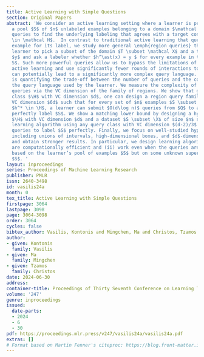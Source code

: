 ```yaml
---
title: Active Learning with Simple Questions
section: Original Papers
abstract: 'We consider an active learning setting where a learner is presented with
  a pool $S$ of $n$ unlabeled examples belonging to a domain $\mathcal X$ and asks
  queries to find the underlying labeling that agrees with a target concept $h^\ast
  \in \mathcal H$.  In contrast to traditional active learning that queries a single
  example for its label, we study more general \emph{region queries} that allow the
  learner to pick a subset of the domain $T \subset \mathcal X$ and a target label
  $y$ and ask a labeler whether $h^\ast(x) = y $ for every example in the set $T \cap
  S$. Such more powerful queries allow us to bypass the limitations of traditional
  active learning and use significantly fewer rounds of interactions to learn but
  can potentially lead to a significantly more complex query language. Our main contribution
  is quantifying the trade-off between the number of queries and the complexity of
  the query language used by the learner. We measure the complexity of the region
  queries via the VC dimension of the family of regions. We show that given any hypothesis
  class $\H$ with VC dimension $d$, one can design a region query family $Q$ with
  VC dimension $6d$ such that for every set of $n$ examples $S \subset \X$ and every
  $h^* \in \H$, a learner can submit $O(d\log n)$ queries from $Q$ to a labeler and
  perfectly label $S$. We show a matching lower bound by designing a hypothesis class
  $\H$ with VC dimension $d$ and a dataset $S \subset \X$ of size $n$ such that any
  learning algorithm using any query class with VC dimension $(d-2)/3$ must make $\poly(n)$
  queries to label $S$ perfectly. Finally, we focus on well-studied hypothesis classes
  including unions of intervals, high-dimensional boxes, and $d$-dimensional halfspaces,
  and obtain stronger results. In particular, we design learning algorithms that (i)
  are computationally efficient and (ii) work even when the queries are not answered
  based on the learner’s pool of examples $S$ but on some unknown superset $L$ of
  $S$. '
layout: inproceedings
series: Proceedings of Machine Learning Research
publisher: PMLR
issn: 2640-3498
id: vasilis24a
month: 0
tex_title: Active Learning with Simple Questions
firstpage: 3064
lastpage: 3098
page: 3064-3098
order: 3064
cycles: false
bibtex_author: Vasilis, Kontonis and Mingchen, Ma and Christos, Tzamos
author:
- given: Kontonis
  family: Vasilis
- given: Ma
  family: Mingchen
- given: Tzamos
  family: Christos
date: 2024-06-30
address:
container-title: Proceedings of Thirty Seventh Conference on Learning Theory
volume: '247'
genre: inproceedings
issued:
  date-parts:
  - 2024
  - 6
  - 30
pdf: https://proceedings.mlr.press/v247/vasilis24a/vasilis24a.pdf
extras: []
# Format based on Martin Fenner's citeproc: https://blog.front-matter.io/posts/citeproc-yaml-for-bibliographies/
---
```

